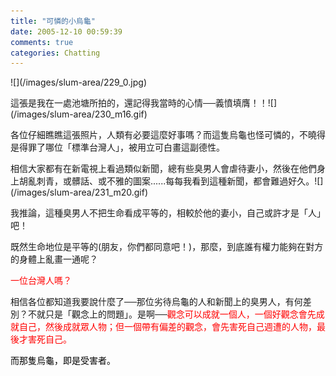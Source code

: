 ```yaml
---
title: "可憐的小烏龜"
date: 2005-12-10 00:59:39
comments: true
categories: Chatting
---
```

<p>![](/images/slum-area/229_0.jpg)</p><p>這張是我在一處池塘所拍的，還記得我當時的心情──義憤填膺！！![](/images/slum-area/230_m16.gif)</p><p>各位仔細瞧瞧這張照片，人類有必要這麼好事嗎？而這隻烏龜也怪可憐的，不曉得是得罪了哪位「標準台灣人」，被用立可白畫這副德性。</p><p>相信大家都有在新電視上看過類似新聞，總有些臭男人會虐待妻小，然後在他們身上胡亂刺青，或髒話、或不雅的圖案......每每我看到這種新聞，都會難過好久。![](/images/slum-area/231_m20.gif)</p><p>我推論，這種臭男人不把生命看成平等的，相較於他的妻小，自己或許才是「人」吧！</p><p>既然生命地位是平等的(朋友，你們都同意吧！)，那麼，到底誰有權力能夠在對方的身體上亂畫一通呢？</p><p /><p><font color="#ff0000">一位台灣人嗎？</font></p><p /><p>相信各位都知道我要說什麼了──那位劣待烏龜的人和新聞上的臭男人，有何差別？不就只是「觀念上的問題」。是啊──<font color="#ff0000">觀念可以成就一個人，一個好觀念會先成就自己，然後成就眾人物；但一個帶有偏差的觀念，會先害死自己週遭的人物，最後才害死自己。</font></p><p><font color="#000000">而那隻烏龜，即是受害者。</font></p>
